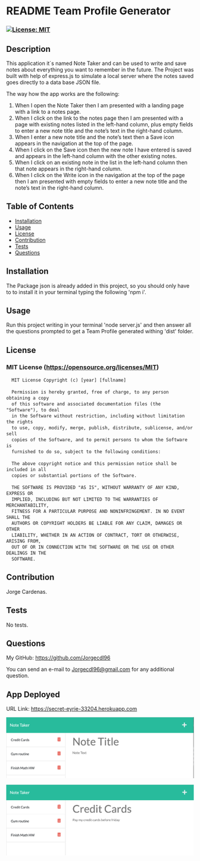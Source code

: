 # README Team Profile Generator

  ### [![License: MIT](https://img.shields.io/badge/License-MIT-yellow.svg)](https://opensource.org/licenses/MIT)


## Description

This application it´s named Note Taker and can be used to write and save notes about everything you want to remember in the future. The Project was built with help of express.js to simulate a local server where the notes saved goes directly to a data base JSON file.

The way how the app works are the following:

1. When I open the Note Taker then I am presented with a landing page with a link to a notes page.
2. When I click on the link to the notes page then I am presented with a page with existing notes listed in the left-hand column, plus empty fields to enter a new note title and the note’s text in the right-hand column.
3. When I enter a new note title and the note’s text then a Save icon appears in the navigation at the top of the page.
4. When I click on the Save icon then the new note I have entered is saved and appears in the left-hand column with the other existing notes.
5. When I click on an existing note in the list in the left-hand column then that note appears in the right-hand column.
6. When I click on the Write icon in the navigation at the top of the page then I am presented with empty fields to enter a new note title and the note’s text in the right-hand column.


## Table of Contents

  - [Installation](#installation)
  - [Usage](#usage)
  - [License](#license)
  - [Contribution](#contribution)
  - [Tests](#tests)
  - [Questions](#questions)

## Installation

The Package json is already added in this project, so you should only have to to install it in your terminal typing the following 'npm i'.

## Usage

Run this project writing in your terminal 'node server.js' and then answer all the questions prompted to get a Team Profile generated withing 'dist' folder.

## License

### MIT License (https://opensource.org/licenses/MIT)

      MIT License Copyright (c) [year] [fullname]
      
      Permission is hereby granted, free of charge, to any person obtaining a copy
      of this software and associated documentation files (the "Software"), to deal
      in the Software without restriction, including without limitation the rights
      to use, copy, modify, merge, publish, distribute, sublicense, and/or sell
      copies of the Software, and to permit persons to whom the Software is
      furnished to do so, subject to the following conditions:
      
      The above copyright notice and this permission notice shall be included in all
      copies or substantial portions of the Software.
      
      THE SOFTWARE IS PROVIDED "AS IS", WITHOUT WARRANTY OF ANY KIND, EXPRESS OR
      IMPLIED, INCLUDING BUT NOT LIMITED TO THE WARRANTIES OF MERCHANTABILITY,
      FITNESS FOR A PARTICULAR PURPOSE AND NONINFRINGEMENT. IN NO EVENT SHALL THE
      AUTHORS OR COPYRIGHT HOLDERS BE LIABLE FOR ANY CLAIM, DAMAGES OR OTHER
      LIABILITY, WHETHER IN AN ACTION OF CONTRACT, TORT OR OTHERWISE, ARISING FROM,
      OUT OF OR IN CONNECTION WITH THE SOFTWARE OR THE USE OR OTHER DEALINGS IN THE
      SOFTWARE.

## Contribution

Jorge Cardenas.

## Tests

No tests.

## Questions

My GitHub: https://github.com/Jorgecdl96

You can send an e-mail to Jorgecdl96@gmail.com for any additional question.

## App Deployed

URL Link: https://secret-eyrie-33204.herokuapp.com


![Note-taker1](Assets/Note-taker1.png)

![Note-taker2](./Assets/Note-taker2.png)
